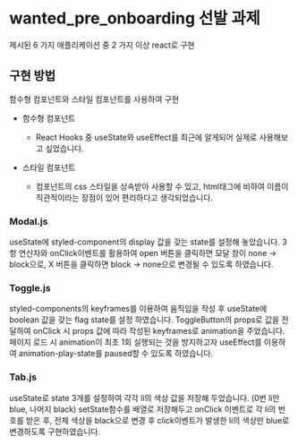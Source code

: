 # wanted_pre_onboarding 선발 과제
제시된 6 가지 애플리케이션 중 2 가지 이상 react로 구현

## 구현 방법
함수형 컴포넌트와 스타일 컴포넌트를 사용하여 구현

- 함수형 컴포넌트
  - React Hooks 중 useState와 useEffect를 최근에 알게되어 실제로 사용해보고 싶었습니다.
  
- 스타일 컴포넌트
  - 컴포넌트의 css 스타일을 상속받아 사용할 수 있고, html태그에 비하여 이름이 직관적이라는 장점이 있어 편리하다고 생각되었습니다.

### Modal.js
useState에 styled-component의 display 값을 갖는 state를 설정해 놓았습니다.
3항 연산자와 onClick이벤트를 활용하여 open 버튼을 클릭하면 모달 창이 none -> block으로, 
X 버튼을 클릭하면 block -> none으로 변경될 수 있도록 하였습니다.

### Toggle.js
styled-components의 keyframes를 이용하여 움직임을 작성 후
useState에 boolean 값을 갖는 flag state를 설정 하였습니다.
ToggleButton의 props로 값을 전달하여 onClick 시 props 값에 따라 작성된 keyframes로 animation을 주었습니다.
페이지 로드 시 animation이 최초 1회 실행되는 것을 방지하고자 useEffect를 이용하여 animation-play-state를 paused할 수 있도록 하였습니다.

### Tab.js
useState로 state 3개를 설정하여 각각 li의 색상 값을 저장해 두었습니다. (0번 li만 blue, 나머지 black)
setState함수를 배열로 저장해두고 onClick 이벤트로 각 li의 번호를 받은 후, 전체 색상을 black으로 변경 후 click이벤트가 발생한 li의 색상만 blue로
변경하도록 구현하였습니다.
